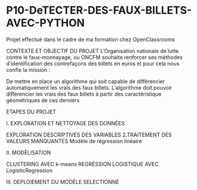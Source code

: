 # P10-DeTECTER-DES-FAUX-BILLETS-AVEC-PYTHON

Projet effectué dans le cadre de ma formation chez OpenClassrooms

CONTEXTE ET OBJECTIF DU PROJET
L’Organisation nationale de lutte contre le faux-monnayage, ou ONCFM souhaite renforcer ses méthodes d’identification des contrefaçons des billets en euros et pour cela nous confie la mission :

De mettre en place un algorithme qui soit capable de différencier automatiquement les vrais des faux billets.
L’algorithme doit pouvoir différencier les vrais des faux billets à partir des caractéristique géométriques de ces derniers


ETAPES DU PROJET

I. EXPLORATION ET NETTOYAGE DES DONNÉES

EXPLORATION DESCRIPTIVES DES VARIABLES 2.TRAITEMENT DES VALEURS MANQUANTES
Modèle de régression linéaire

II. MODÈLISATION

CLUSTERING AVEC k-means
REGRÉSSION LOGISTIQUE AVEC LogisticRegression

III. DEPLOIEMENT DU MODÈLE SELECTIONNÉ
